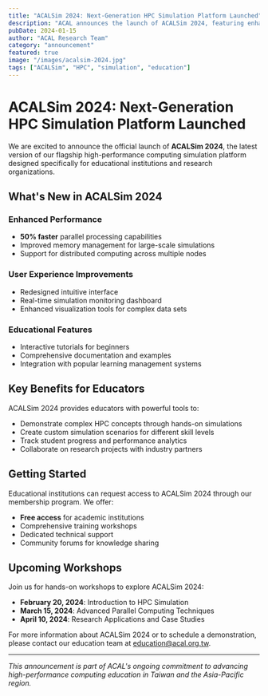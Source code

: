 ```yaml
---
title: "ACALSim 2024: Next-Generation HPC Simulation Platform Launched"
description: "ACAL announces the launch of ACALSim 2024, featuring enhanced parallel computing capabilities and improved user interface for educational institutions."
pubDate: 2024-01-15
author: "ACAL Research Team"
category: "announcement"
featured: true
image: "/images/acalsim-2024.jpg"
tags: ["ACALSim", "HPC", "simulation", "education"]
---
```


# ACALSim 2024: Next-Generation HPC Simulation Platform Launched

We are excited to announce the official launch of **ACALSim 2024**, the latest version of our flagship high-performance computing simulation platform designed specifically for educational institutions and research organizations.

## What's New in ACALSim 2024

### Enhanced Performance
- **50% faster** parallel processing capabilities
- Improved memory management for large-scale simulations
- Support for distributed computing across multiple nodes

### User Experience Improvements
- Redesigned intuitive interface
- Real-time simulation monitoring dashboard
- Enhanced visualization tools for complex data sets

### Educational Features
- Interactive tutorials for beginners
- Comprehensive documentation and examples
- Integration with popular learning management systems

## Key Benefits for Educators

ACALSim 2024 provides educators with powerful tools to:

- Demonstrate complex HPC concepts through hands-on simulations
- Create custom simulation scenarios for different skill levels
- Track student progress and performance analytics
- Collaborate on research projects with industry partners

## Getting Started

Educational institutions can request access to ACALSim 2024 through our membership program. We offer:

- **Free access** for academic institutions
- Comprehensive training workshops
- Dedicated technical support
- Community forums for knowledge sharing

## Upcoming Workshops

Join us for hands-on workshops to explore ACALSim 2024:

- **February 20, 2024**: Introduction to HPC Simulation
- **March 15, 2024**: Advanced Parallel Computing Techniques
- **April 10, 2024**: Research Applications and Case Studies

For more information about ACALSim 2024 or to schedule a demonstration, please contact our education team at education@acal.org.tw.

---

*This announcement is part of ACAL's ongoing commitment to advancing high-performance computing education in Taiwan and the Asia-Pacific region.*
